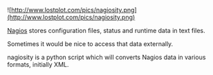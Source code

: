 ![http://www.lostplot.com/pics/nagiosity.png](http://www.lostplot.com/pics/nagiosity.png)

[Nagios](http://www.nagios.org) stores configuration files, status and runtime data in text files.

Sometimes it would be nice to access that data externally.

nagiosity is a python script which will converts Nagios data in various formats, initially XML.